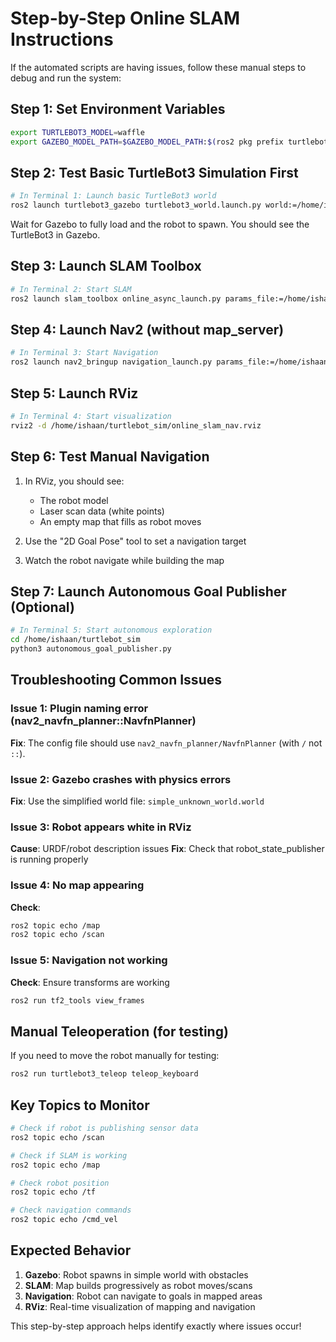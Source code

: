# Step-by-Step Online SLAM Instructions

If the automated scripts are having issues, follow these manual steps to debug and run the system:

## Step 1: Set Environment Variables
```bash
export TURTLEBOT3_MODEL=waffle
export GAZEBO_MODEL_PATH=$GAZEBO_MODEL_PATH:$(ros2 pkg prefix turtlebot3_gazebo)/share/turtlebot3_gazebo/models
```

## Step 2: Test Basic TurtleBot3 Simulation First
```bash
# In Terminal 1: Launch basic TurtleBot3 world
ros2 launch turtlebot3_gazebo turtlebot3_world.launch.py world:=/home/ishaan/turtlebot_sim/simple_unknown_world.world x_pose:=-2.0 y_pose:=-2.0
```

Wait for Gazebo to fully load and the robot to spawn. You should see the TurtleBot3 in Gazebo.

## Step 3: Launch SLAM Toolbox
```bash
# In Terminal 2: Start SLAM
ros2 launch slam_toolbox online_async_launch.py params_file:=/home/ishaan/turtlebot_sim/online_slam_config.yaml use_sim_time:=true
```

## Step 4: Launch Nav2 (without map_server)
```bash
# In Terminal 3: Start Navigation
ros2 launch nav2_bringup navigation_launch.py params_file:=/home/ishaan/turtlebot_sim/nav2_online_slam_params.yaml use_sim_time:=true
```

## Step 5: Launch RViz
```bash
# In Terminal 4: Start visualization
rviz2 -d /home/ishaan/turtlebot_sim/online_slam_nav.rviz
```

## Step 6: Test Manual Navigation
1. In RViz, you should see:
   - The robot model
   - Laser scan data (white points)
   - An empty map that fills as robot moves
   
2. Use the "2D Goal Pose" tool to set a navigation target
3. Watch the robot navigate while building the map

## Step 7: Launch Autonomous Goal Publisher (Optional)
```bash
# In Terminal 5: Start autonomous exploration
cd /home/ishaan/turtlebot_sim
python3 autonomous_goal_publisher.py
```

## Troubleshooting Common Issues

### Issue 1: Plugin naming error (nav2_navfn_planner::NavfnPlanner)
**Fix**: The config file should use `nav2_navfn_planner/NavfnPlanner` (with `/` not `::`).

### Issue 2: Gazebo crashes with physics errors
**Fix**: Use the simplified world file: `simple_unknown_world.world`

### Issue 3: Robot appears white in RViz
**Cause**: URDF/robot description issues
**Fix**: Check that robot_state_publisher is running properly

### Issue 4: No map appearing
**Check**: 
```bash
ros2 topic echo /map
ros2 topic echo /scan
```

### Issue 5: Navigation not working
**Check**: Ensure transforms are working
```bash
ros2 run tf2_tools view_frames
```

## Manual Teleoperation (for testing)
If you need to move the robot manually for testing:
```bash
ros2 run turtlebot3_teleop teleop_keyboard
```

## Key Topics to Monitor
```bash
# Check if robot is publishing sensor data
ros2 topic echo /scan

# Check if SLAM is working
ros2 topic echo /map

# Check robot position
ros2 topic echo /tf

# Check navigation commands
ros2 topic echo /cmd_vel
```

## Expected Behavior
1. **Gazebo**: Robot spawns in simple world with obstacles
2. **SLAM**: Map builds progressively as robot moves/scans
3. **Navigation**: Robot can navigate to goals in mapped areas
4. **RViz**: Real-time visualization of mapping and navigation

This step-by-step approach helps identify exactly where issues occur!